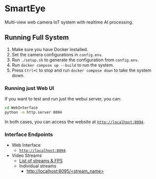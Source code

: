 # SmartEye
 Multi-view web camera IoT system with realtime AI processing.

<!-- TODO: fill in README.md -->

## Running Full System
1. Make sure you have Docker installed.
2. Set the camera configurations in `config.env`.
2. Run `./setup.sh` to generate the configuration from `config.env`.
3. Run `docker compose up --build` to run the system.
4. Press `Ctrl+C` to stop and run `docker compose down` to take the system down.

### Running just Web UI
If you want to test and run just the webui server, you can:
```bash
cd WebInterface
python -m http.server 8094
```
In both cases, you can access the website at [`http://localhost:8094`](http://localhost:8094).

### Interface Endpoints
- Web Interface
    - [`http://localhost:8094`](http://localhost:8094)
- Video Streams
    - [List of streams & FPS](http://localhost:8095/list)
    - Individual streams
        - [http://localhost:8095/<stream_name>](http://localhost:8095/)
<!-- TODO: add API Server endpoints -->

<!-- ## Project Directory Structure -->
<!-- TODO: explanation of project directory structure -->

<!-- ## Explanation of Docker System -->
<!-- TODO: explanation of Docker system -->